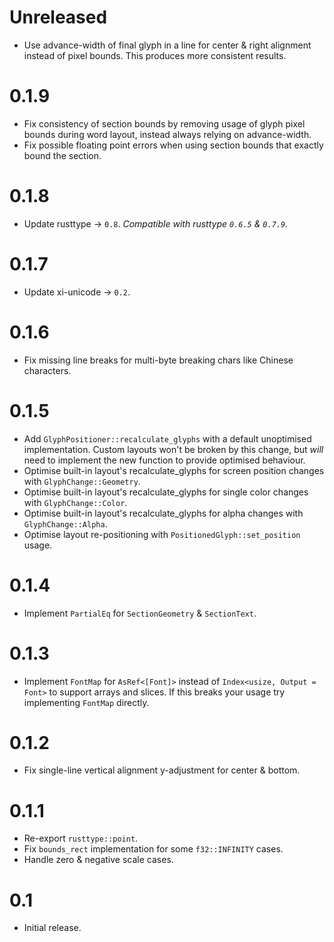 # Unreleased
* Use advance-width of final glyph in a line for center & right alignment instead of pixel bounds. This produces more consistent results.

# 0.1.9
* Fix consistency of section bounds by removing usage of glyph pixel bounds during word layout, instead always relying on advance-width.
* Fix possible floating point errors when using section bounds that exactly bound the section.

# 0.1.8
* Update rusttype -> `0.8`. _Compatible with rusttype `0.6.5` & `0.7.9`._

# 0.1.7
* Update xi-unicode -> `0.2`.

# 0.1.6
* Fix missing line breaks for multi-byte breaking chars like Chinese characters.

# 0.1.5
* Add `GlyphPositioner::recalculate_glyphs` with a default unoptimised implementation. Custom layouts won't be broken by this change, but _will_ need to implement the new function to provide optimised behaviour.
* Optimise built-in layout's recalculate_glyphs for screen position changes with `GlyphChange::Geometry`.
* Optimise built-in layout's recalculate_glyphs for single color changes with `GlyphChange::Color`.
* Optimise built-in layout's recalculate_glyphs for alpha changes with `GlyphChange::Alpha`.
* Optimise layout re-positioning with `PositionedGlyph::set_position` usage.

# 0.1.4
* Implement `PartialEq` for `SectionGeometry` & `SectionText`.

# 0.1.3
* Implement `FontMap` for `AsRef<[Font]>` instead of `Index<usize, Output = Font>` to support arrays and slices. If this breaks your usage try implementing `FontMap` directly.

# 0.1.2
* Fix single-line vertical alignment y-adjustment for center & bottom.

# 0.1.1
* Re-export `rusttype::point`.
* Fix `bounds_rect` implementation for some `f32::INFINITY` cases.
* Handle zero & negative scale cases.

# 0.1
* Initial release.
